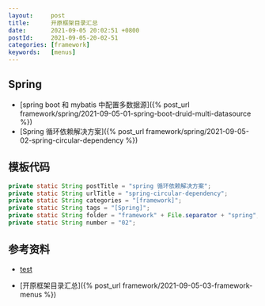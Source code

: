 ```yaml
---
layout:     post
title:      开原框架目录汇总
date:       2021-09-05 20:02:51 +0800
postId:     2021-09-05-20-02-51
categories: [framework]
keywords:   [menus]
---
```


## Spring

* [spring boot 和 mybatis 中配置多数据源]({% post_url framework/spring/2021-09-05-01-spring-boot-druid-multi-datasource %})
* [Spring 循环依赖解决方案]({% post_url framework/spring/2021-09-05-02-spring-circular-dependency %})

## 模板代码
```java
private static String postTitle = "spring 循环依赖解决方案";
private static String urlTitle = "spring-circular-dependency";
private static String categories = "[framework]";
private static String tags = "[Spring]";
private static String folder = "framework" + File.separator + "spring";
private static String number = "02";
```

## 参考资料

* [test](test.html)

* [开原框架目录汇总]({% post_url framework/2021-09-05-03-framework-menus %})

